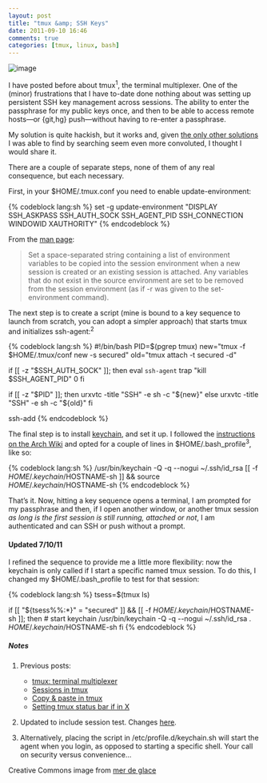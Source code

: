 ```yaml
---
layout: post
title: "tmux &amp; SSH Keys"
date: 2011-09-10 16:46
comments: true
categories: [tmux, linux, bash]
---
```

![image](http://dl.dropbox.com/u/261312/Blog-images/tmux-ssh.jpg)

I have posted before about tmux<sup>1</sup>, the terminal multiplexer. One of the
(minor) frustrations that I have to-date done nothing about was setting
up persistent SSH key management across sessions. The ability to enter
the passphrase for my public keys once, and then to be able to access
remote hosts—or {git,hg} push—without having to re-enter a passphrase.

My solution is quite hackish, but it works and, given 
[the only other solutions](http://duckduckgo.com/?q=tmux+ssh-agent "tmux and ssh-agent on DDG")
I was able to find by searching seem even more convoluted, I thought I
would share it.

There are a couple of separate steps, none of them of any real
consequence, but each necessary.

First, in your <span class="file">$HOME/.tmux.conf</span> you need to enable update-environment:

{% codeblock lang:sh %}
set -g update-environment "DISPLAY SSH_ASKPASS SSH_AUTH_SOCK
SSH_AGENT_PID SSH_CONNECTION WINDOWID XAUTHORITY"
{% endcodeblock %}

From the [man page](http://www.openbsd.org/cgi-bin/man.cgi?query=tmux&sektion=1 "tmux manual"):

> Set a space-separated string containing a list of environment
> variables to be copied into the session environment when a new session
> is created or an existing session is attached. Any variables that do
> not exist in the source environment are set to be removed from the
> session environment (as if -r was given to the set-environment
> command).

The next step is to create a script (mine is bound to a key sequence to
launch from scratch, you can adopt a simpler approach) that starts tmux
and initializes ssh-agent:<sup>2</sup>

{% codeblock lang:sh %}
#!/bin/bash
PID=$(pgrep tmux)
new="tmux -f $HOME/.tmux/conf new -s secured"
old="tmux attach -t secured -d"

if [[ -z "$SSH\_AUTH\_SOCK" ]]; then
    eval `ssh-agent`
    trap "kill $SSH\_AGENT\_PID" 0
fi

if [[ -z "$PID" ]]; then
    urxvtc -title "SSH" -e sh -c "${new}"
else
    urxvtc -title "SSH" -e sh -c "${old}"
fi

ssh-add
{% endcodeblock %}

The final step is to install
[keychain](http://www.funtoo.org/wiki/Keychain "Keychain homepage"), and
set it up. I followed the 
[instructions on the Arch Wiki](https://wiki.archlinux.org/index.php/SSH_Keys#Using_keychain "...because it rocks!")
and opted for a couple of lines in <span class="file">$HOME/.bash\_profile</span><sup>3</sup>, like so:

{% codeblock lang:sh %}
/usr/bin/keychain -Q -q --nogui ~/.ssh/id\_rsa
[[ -f $HOME/.keychain/$HOSTNAME-sh ]] && 
    source $HOME/.keychain/$HOSTNAME-sh
{% endcodeblock %}

That’s it. Now, hitting a key sequence opens a terminal, I am prompted
for my passphrase and then, if I open another window, or another tmux
session *as long is the first session is still running, attached or
not*, I am authenticated and can SSH or push without a prompt.

#### Updated 7/10/11

I refined the sequence to provide me a little more flexibility: now the
keychain is only called if I start a specific named tmux session. To do
this, I changed my <span class="file">$HOME/.bash\_profile</span> to test for that session:

{% codeblock lang:sh %}
tsess=$(tmux ls)

if [[ "${tsess%%:*}" = "secured" ]] && 
   [[ -f $HOME/.keychain/$HOSTNAME-sh ]]; then
    # start keychain
    /usr/bin/keychain -Q -q --nogui ~/.ssh/id\_rsa
    . $HOME/.keychain/$HOSTNAME-sh
fi
{% endcodeblock %}

##### Notes
1.  Previous posts:
    -   [tmux: terminal multiplexer](http://jasonwryan.com/blog/2010/01/07/tmux-terminal-multiplexer/ "First post on tmux")
    -   [Sessions in tmux](http://jasonwryan.com/blog/2010/10/03/sessions-in-tmux/ "tmux sessions")
    -   [Copy & paste in tmux](http://jasonwryan.com/blog/2011/06/07/copy-and-paste-in-tmux/ "Copy and paste in tmux")
    -   [Setting tmux status bar if in X](http://jasonwryan.com/blog/2011/06/10/setting-tmux-status-bar-if-in-x/ "tmux status bars")

2.  Updated to include session test. Changes [here](http://beta.intuxication.org/jasonwryan/archer/rev/e1762094c1b7/ "Mercurial changelog").
3.  Alternatively, placing the script in <span class="file">/etc/profile.d/keychain.sh</span> will
    start the agent when you login, as opposed to starting a specific
    shell. Your call on security versus convenience…

Creative Commons image from [mer de glace](http://www.flickr.com/photos/marts-pics/2292588212/in/photostream/ "Public Key on Flickr")
